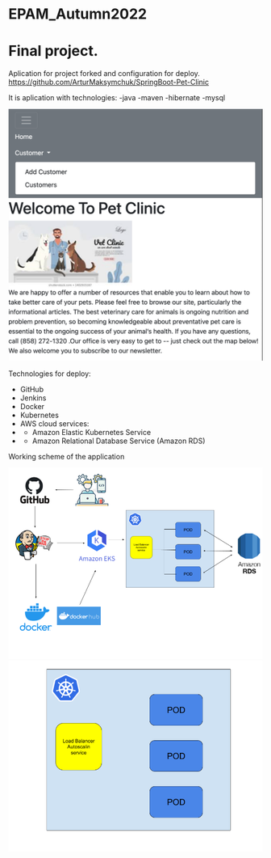 # EPAM_Autumn2022
# Final project.

Aplication for project forked and configuration for deploy.
https://github.com/ArturMaksymchuk/SpringBoot-Pet-Clinic

It is aplication with technologies:
-java
-maven
-hibernate
-mysql

![](https://github.com/ArturMaksymchuk/EPAM_Autumn2022/blob/master/Final_task/screens/1.png)

Technologies for deploy:
- GitHub
- Jenkins
- Docker
- Kubernetes
- AWS cloud services: 
- - Amazon Elastic Kubernetes Service
- - Amazon Relational Database Service (Amazon RDS)


Working scheme of the application

![](https://github.com/ArturMaksymchuk/EPAM_Autumn2022/blob/master/Final_task/screens/2.png)
![](https://github.com/ArturMaksymchuk/EPAM_Autumn2022/blob/master/Final_task/screens/3.png)